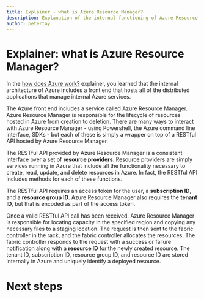 ```yaml
---
title: Explainer - what is Azure Resource Manager?
description: Explanation of the internal functioning of Azure Resource Manager
author: petertay
---
```


# Explainer: what is Azure Resource Manager?

In the [how does Azure work?](azure-explainer.md) explainer, you learned that the internal architecture of Azure includes a front end that hosts all of the distributed applications that manage internal Azure services.

The Azure front end includes a service called Azure Resource Manager. Azure Resource Manager is responsible for the lifecycle of resources hosted in Azure from creation to deletion. There are many ways to interact with Azure Resource Manager - using Powershell, the Azure command line interface, SDKs - but each of these is simply a wrapper on top of a RESTful API hosted by Azure Resource Manager.

The RESTful API provided by Azure Resource Manager is a consistent interface over a set of **resource providers**. Resource providers are simply services running in Azure that include all the functionality necessary to create, read, update, and delete resources in Azure. In fact, the RESTful API includes methods for each of these functions. 

The RESTful API requires an access token for the user, a **subscription ID**, and a **resource group ID**. Azure Resource Manager also requires the **tenant ID**, but that is encoded as part of the access token.     

Once a valid RESTful API call has been received, Azure Resource Manager is responsible for locating capacity in the specified region and copying any necessary files to a staging location. The request is then sent to the fabric controller in the rack, and the fabric controller allocates the resources. The fabric controller responds to the request with a success or failure notification along with a **resource ID** for the newly created resource. The tenant ID, subscription ID, resource group ID, and resource ID are stored internally in Azure and uniquely identify a deployed resource.

# Next steps

